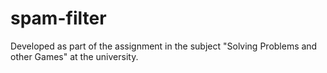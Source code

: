 # spam-filter
Developed as part of the assignment in the subject "Solving Problems and other Games" at the university.
